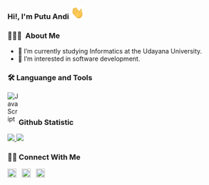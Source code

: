 ### Hi!, I'm Putu Andi <img src="https://raw.githubusercontent.com/ABSphreak/ABSphreak/master/gifs/Hi.gif" width="30">
### 👨🏻‍💻&nbsp; About Me
- 🔭 I’m currently studying Informatics at the Udayana University.
- 🌱 I’m interested in software development.
  
### 🛠&nbsp;Languange and Tools
<a href="#"><img align="left" alt="JavaScript" title="JavaScript" width="25px" src="https://upload.wikimedia.org/wikipedia/commons/9/99/Unofficial_JavaScript_logo_2.svg" /></a>
<br>
<br>

### Github Statistic
<p align="left">
<a href="https://github.com/putuandi">
  <img height="180em" src="https://github-readme-stats-eight-theta.vercel.app/api?username=putuandi&show_icons=true&theme=algolia&include_all_commits=true&count_private=true"/>
  <img height="180em" src="https://github-readme-stats-eight-theta.vercel.app/api/top-langs/?username=putuandi&layout=compact&langs_count=8&theme=algolia"/>
</a>
</p>

### 🤝🏻&nbsp;Connect With Me
<p align="left">
<a href="https://www.linkedin.com/in/putuandiwiratama"><img width="20" height="20" src="https://cdn-icons-png.flaticon.com/512/174/174857.png"/></a> &nbsp
<a href="mailto:andiwp2003@gmail.com"><img width="20" height="20" src="https://upload.wikimedia.org/wikipedia/commons/thumb/7/7e/Gmail_icon_%282020%29.svg/2560px-Gmail_icon_%282020%29.svg.png"/></a> &nbsp
<a href="https://instagram.com/putuandi_"><img width="20" height="20"src="https://cdn-icons-png.flaticon.com/512/174/174855.png"/></a> &nbsp
</p>
